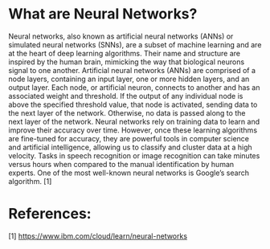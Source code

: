 # What are Neural Networks? 

Neural networks, also known as artificial neural networks (ANNs) or simulated neural networks (SNNs), are a subset of machine learning and are at the heart of deep learning algorithms. Their name and structure are inspired by the human brain, mimicking the way that biological neurons signal to one another.
Artificial neural networks (ANNs) are comprised of a node layers, containing an input layer, one or more hidden layers, and an output layer. Each node, or artificial neuron, connects to another and has an associated weight and threshold. If the output of any individual node is above the specified threshold value, that node is activated, sending data to the next layer of the network. Otherwise, no data is passed along to the next layer of the network.
Neural networks rely on training data to learn and improve their accuracy over time. However, once these learning algorithms are fine-tuned for accuracy, they are powerful tools in computer science and artificial intelligence, allowing us to classify and cluster data at a high velocity. Tasks in speech recognition or image recognition can take minutes versus hours when compared to the manual identification by human experts. One of the most well-known neural networks is Google’s search algorithm. [1]























# References:

[1] https://www.ibm.com/cloud/learn/neural-networks